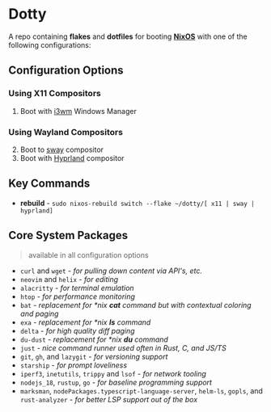 # Dotty

A repo containing **flakes** and **dotfiles** for booting [**NixOS**]() with one of the following configurations:

## Configuration Options

### Using X11 Compositors

1. Boot with [i3wm]() Windows Manager

### Using Wayland Compositors

2. Boot to [sway]() compositor
3. Boot with [Hyprland]() compositor

## Key Commands

- **rebuild** - `sudo nixos-rebuild switch --flake ~/dotty/[ x11 | sway | hyprland]`


## Core System Packages

> available in all configuration options

- `curl` and `wget` - _for pulling down content via API's, etc._ 
- `neovim` and `helix` - _for editing_
- `alacritty` - _for terminal emulation_
- `htop` - _for performance monitoring_
- `bat` - _replacement for *nix **cat** command but with contextual coloring and paging_
- `exa` - _replacement for *nix **ls** command_ 
- `delta` - _for high quality diff paging_
- `du-dust` - _replacement for *nix **du** command_
- `just` - _nice command runner used often in Rust, C, and JS/TS_
- `git`, `gh`, and `lazygit` - _for versioning support_ 
- `starship` - _for prompt loveliness_
- `iperf3`, `inetutils`, `trippy` and `lsof` - _for network tooling_
- `nodejs_18`, `rustup`, `go` - _for baseline programming support_
- `marksman`, `nodePackages.typescript-language-server`, `helm-ls`, `gopls`, and `rust-analyzer` - _for better LSP support out of the box_
